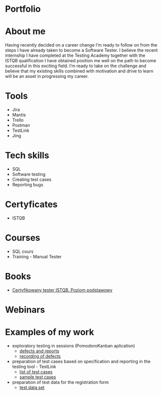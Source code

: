 # Portfolio
# About me
Having recently decided on a career change I’m ready to follow on from the steps I have already taken to become a Software Tester. I believe the recent internship I have completed at the Testing Academy together with the ISTQB qualification I have obtained position me well on the path to become successful in this exciting field. I’m ready to take on the challenge and believe that my existing skills combined with motivation and drive to learn will be an asset in progressing my career.
# Tools
* Jira
* Mantis
* Trello
* Postman
* TestLink
* Jing
# Tech skills
* SQL
* Software testing
* Creating test cases
* Reporting bugs
# Certyficates
* ISTQB
# Courses
* SQL cours
* Training - Manual Tester
# Books
* [Certyfikowany tester ISTQB. Poziom podstawowy](https://helion.pl/ksiazki/certyfikowany-tester-istqb-poziom-podstawowy-adam-roman-lucjan-stapp,ctispv.htm#format/d)
# Webinars
# Examples of my work
* exploratory testing in sessions (PomodoroKanban aplication)
  * [defects and reports](https://drive.google.com/drive/u/0/folders/17zWQ0xgQ4SnpGDhlpMZhQdiY26AMVcLC)
  * [recording of defects](https://drive.google.com/drive/u/0/folders/1L0l2j63QcR3fSOdmlxJJhj8jjbGV_JtJ)
* preparation of test cases based on specification and reporting in the testing tool - TestLink
  * [list of test cases](https://drive.google.com/drive/u/0/folders/1VnQpFcs15iVIq2Kmi5p5_ZNgh8_qooat)
  * [sample test cases](https://drive.google.com/drive/u/0/folders/1fWEoNWvFhDre-sqG_tVeg4K5B1VcuTrH)
* preparation of test data for the registration form
  * [test data set](https://drive.google.com/drive/u/0/folders/1EF2So4YCUkSDOhD5p7q08ASmFReC3L0U)
 
